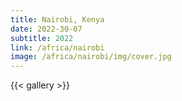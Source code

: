 ```yaml
---
title: Nairobi, Kenya
date: 2022-30-07
subtitle: 2022
link: /africa/nairobi
image: /africa/nairobi/img/cover.jpg
---
```

{{< gallery >}} 
